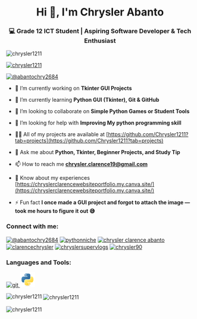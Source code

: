 <h1 align="center">Hi 👋, I'm Chrysler Abanto</h1>
<h3 align="center">💻 Grade 12 ICT Student | Aspiring Software Developer & Tech Enthusiast</h3>

<p align="left"> <img src="https://komarev.com/ghpvc/?username=chrysler1211&label=Profile%20views&color=0e75b6&style=flat" alt="chrysler1211" /> </p>

<p align="left"> <a href=(https://github.com/ryo-ma/github-profile-trophy)><img src="[https://github-profile-trophy.vercel.app/?username=](https://github-profile-trophy.vercel.app/?chrysler1211=ryo-ma&theme=onedark)chrysler1211" alt="chrysler1211" /></a> </p>

<p align="left"> <a href="https://twitter.com/@abantochry2684" target="blank"><img src="https://img.shields.io/twitter/follow/@abantochry2684?logo=twitter&style=for-the-badge" alt="@abantochry2684" /></a> </p>

- 🔭 I’m currently working on **Tkinter GUI Projects**

- 🌱 I’m currently learning **Python GUI (Tkinter), Git & GitHub**

- 👯 I’m looking to collaborate on **Simple Python Games or Student Tools**

- 🤝 I’m looking for help with **Improving My python programming skill**

- 👨‍💻 All of my projects are available at [https://github.com/Chrysler1211?tab=projects](https://github.com/Chrysler1211?tab=projects)

- 💬 Ask me about **Python, Tkinter, Beginner Projects, and Study Tip**

- 📫 How to reach me **chrysler.clarence19@gmail.com**

- 📄 Know about my experiences [https://chryslerclarencewebsiteportfolio.my.canva.site/](https://chryslerclarencewebsiteportfolio.my.canva.site/)

- ⚡ Fun fact **I once made a GUI project and forgot to attach the image — took me hours to figure it out 😅**

<h3 align="left">Connect with me:</h3>
<p align="left">
<a href="https://twitter.com/@abantochry2684" target="blank"><img align="center" src="https://raw.githubusercontent.com/rahuldkjain/github-profile-readme-generator/master/src/images/icons/Social/twitter.svg" alt="@abantochry2684" height="30" width="40" /></a>
<a href="https://stackoverflow.com/users/pythonniche" target="blank"><img align="center" src="https://raw.githubusercontent.com/rahuldkjain/github-profile-readme-generator/master/src/images/icons/Social/stack-overflow.svg" alt="pythonniche" height="30" width="40" /></a>
<a href="https://fb.com/chrysler clarence abanto" target="blank"><img align="center" src="https://raw.githubusercontent.com/rahuldkjain/github-profile-readme-generator/master/src/images/icons/Social/facebook.svg" alt="chrysler clarence abanto" height="30" width="40" /></a>
<a href="https://instagram.com/clarencechrysler" target="blank"><img align="center" src="https://raw.githubusercontent.com/rahuldkjain/github-profile-readme-generator/master/src/images/icons/Social/instagram.svg" alt="clarencechrysler" height="30" width="40" /></a>
<a href="https://www.youtube.com/c/chryslersupervlogs" target="blank"><img align="center" src="https://raw.githubusercontent.com/rahuldkjain/github-profile-readme-generator/master/src/images/icons/Social/youtube.svg" alt="chryslersupervlogs" height="30" width="40" /></a>
<a href="https://www.leetcode.com/chrysler90" target="blank"><img align="center" src="https://raw.githubusercontent.com/rahuldkjain/github-profile-readme-generator/master/src/images/icons/Social/leet-code.svg" alt="chrysler90" height="30" width="40" /></a>
</p>

<h3 align="left">Languages and Tools:</h3>
<p align="left"> <a href="https://git-scm.com/" target="_blank" rel="noreferrer"> <img src="https://www.vectorlogo.zone/logos/git-scm/git-scm-icon.svg" alt="git" width="40" height="40"/> </a> <a href="https://www.python.org" target="_blank" rel="noreferrer"> <img src="https://raw.githubusercontent.com/devicons/devicon/master/icons/python/python-original.svg" alt="python" width="40" height="40"/> </a> </p>

<p><img align="left" src="https://github-readme-stats.vercel.app/api/top-langs?username=chrysler1211&show_icons=true&locale=en&layout=compact" alt="chrysler1211" /></p>

<p>&nbsp;<img align="center" src="https://github-readme-stats.vercel.app/api?username=chrysler1211&show_icons=true&locale=en" alt="chrysler1211" /></p>

<p><img align="center" src="https://github-readme-streak-stats.herokuapp.com/?user=chrysler1211&" alt="chrysler1211" /></p>

